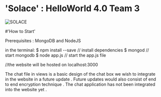 # 'Solace' : HelloWorld 4.0 Team 3 

![SOLACE](https://user-images.githubusercontent.com/68319172/94983620-2d4eb980-0562-11eb-9bed-64b72916efb5.png)

#'How to Start'

Prerequisites : MongoDB and NodeJS

in the terminal:
$ npm install --save   // install dependencies
$ mongod               // start mongodb
$ node app.js          // start the app.js file

//the website will be hosted on localhost:3000 

The chat file in views is a basic design of the chat box we wish to integrate in the website in a future update .
Future updates would also consist of end to end encryption technique .
The chat application has not been integrated into the website yet .


